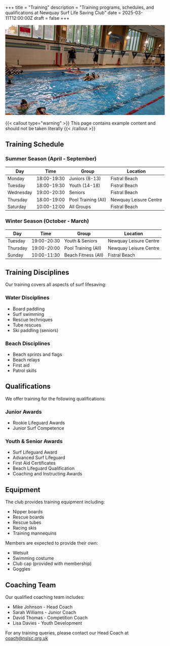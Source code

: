 +++
title = "Training"
description = "Training programs, schedules, and qualifications at Newquay Surf Life Saving Club"
date = 2025-03-11T12:00:00Z
draft = false
+++

![Training session](PXL_20250119_142904546__waterworld_board_rescue_cropped.jpg)

{{< callout type="warning" >}}
  This page contains example content and should not be taken literally
{{< /callout >}}

## Training Schedule

### Summer Season (April - September)

| Day | Time | Group | Location |
|-----|------|-------|----------|
| Monday | 18:00-19:30 | Juniors (8-13) | Fistral Beach |
| Tuesday | 18:00-19:30 | Youth (14-18) | Fistral Beach |
| Wednesday | 19:00-20:30 | Seniors | Fistral Beach |
| Thursday | 18:00-19:00 | Pool Training (All) | Newquay Leisure Centre |
| Saturday | 10:00-12:00 | All Groups | Fistral Beach |

### Winter Season (October - March)

| Day | Time | Group | Location |
|-----|------|-------|----------|
| Tuesday | 19:00-20:30 | Youth & Seniors | Newquay Leisure Centre |
| Thursday | 19:00-20:00 | Pool Training (All) | Newquay Leisure Centre |
| Sunday | 10:00-11:30 | Beach Fitness (All) | Fistral Beach |

## Training Disciplines

Our training covers all aspects of surf lifesaving:

### Water Disciplines
- Board paddling
- Surf swimming
- Rescue techniques
- Tube rescues
- Ski paddling (seniors)

### Beach Disciplines
- Beach sprints and flags
- Beach relays
- First aid
- Patrol skills

## Qualifications

We offer training for the following qualifications:

### Junior Awards
- Rookie Lifeguard Awards
- Junior Surf Competence

### Youth & Senior Awards
- Surf Lifeguard Award
- Advanced Surf Lifeguard
- First Aid Certificates
- Beach Lifeguard Qualification
- Coaching and Instructing Awards

## Equipment

The club provides training equipment including:
- Nipper boards
- Rescue boards
- Rescue tubes
- Racing skis
- Training mannequins

Members are expected to provide their own:
- Wetsuit
- Swimming costume
- Club cap (provided with membership)
- Goggles

## Coaching Team

Our qualified coaching team includes:
- Mike Johnson - Head Coach
- Sarah Williams - Junior Coach
- David Thomas - Competition Coach
- Lisa Davies - Youth Development

For any training queries, please contact our Head Coach at coach@nslsc.org.uk
